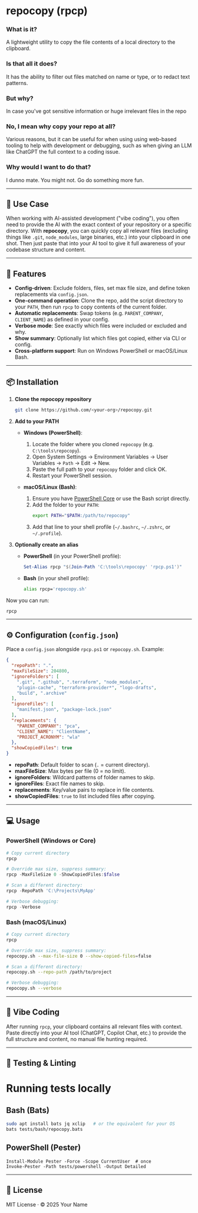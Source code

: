 # repocopy (rpcp)

### What is it?
A lightweight utility to copy the file contents of a local directory to the clipboard.

### Is that all it does?
It has the ability to filter out files matched on name or type, or to redact text patterns.

### But why?
In case you've got sensitive information or huge irrelevant files in the repo

### No, I mean why copy your repo at all?
Various reasons, but it can be useful for when using using web-based tooling to help with development or debugging, such as when giving an LLM like ChatGPT the full context to a coding issue.

### Why would I want to do that?
I dunno mate. You might not. Go do something more fun.

---

## 🎯 Use Case

When working with AI-assisted development ("vibe coding"), you often need to provide the AI with the exact context of your repository or a specific directory. With **repocopy**, you can quickly copy all relevant files (excluding things like `.git`, `node_modules`, large binaries, etc.) into your clipboard in one shot. Then just paste that into your AI tool to give it full awareness of your codebase structure and content.

---

## 🚀 Features

- **Config-driven**: Exclude folders, files, set max file size, and define token replacements via `config.json`.
- **One-command operation**: Clone the repo, add the script directory to your `PATH`, then run `rpcp` to copy contents of the current folder.
- **Automatic replacements**: Swap tokens (e.g. `PARENT_COMPANY`, `CLIENT_NAME`) as defined in your config.
- **Verbose mode**: See exactly which files were included or excluded and why.
- **Show summary**: Optionally list which files got copied, either via CLI or config.
- **Cross-platform support**: Run on Windows PowerShell or macOS/Linux Bash.

---

## 📦 Installation

1. **Clone the repocopy repository**

   ```bash
   git clone https://github.com/<your-org>/repocopy.git
   ```

2. **Add to your PATH**

   - **Windows (PowerShell)**:
     1. Locate the folder where you cloned `repocopy` (e.g. `C:\tools\repocopy`).
     2. Open System Settings → Environment Variables → User Variables → `Path` → Edit → New.
     3. Paste the full path to your `repocopy` folder and click OK.
     4. Restart your PowerShell session.

   - **macOS/Linux (Bash)**:
     1. Ensure you have [PowerShell Core](https://github.com/PowerShell/PowerShell) or use the Bash script directly.
     2. Add the folder to your `PATH`: 
        ```bash
        export PATH="$PATH:/path/to/repocopy"
        ```
     3. Add that line to your shell profile (`~/.bashrc`, `~/.zshrc`, or `~/.profile`).

3. **Optionally create an alias**

   - **PowerShell** (in your PowerShell profile):
     ```powershell
     Set-Alias rpcp "$(Join-Path 'C:\tools\repocopy' 'rpcp.ps1')"
     ```
   - **Bash** (in your shell profile):
     ```bash
     alias rpcp='repocopy.sh'
     ```

Now you can run:

```bash
rpcp
```

---

## ⚙️ Configuration (`config.json`)

Place a `config.json` alongside `rpcp.ps1` or `repocopy.sh`. Example:

```json
{
  "repoPath": ".",
  "maxFileSize": 204800,
  "ignoreFolders": [
    ".git", ".github", ".terraform", "node_modules",
    "plugin-cache", "terraform-provider*", "logo-drafts",
    "build", ".archive"
  ],
  "ignoreFiles": [
    "manifest.json", "package-lock.json"
  ],
  "replacements": {
    "PARENT_COMPANY": "pca",
    "CLIENT_NAME": "ClientName",
    "PROJECT_ACRONYM": "wla"
  },
  "showCopiedFiles": true
}
```

- **repoPath**: Default folder to scan (`.` = current directory).
- **maxFileSize**: Max bytes per file (0 = no limit).
- **ignoreFolders**: Wildcard patterns of folder names to skip.
- **ignoreFiles**: Exact file names to skip.
- **replacements**: Key/value pairs to replace in file contents.
- **showCopiedFiles**: `true` to list included files after copying.

---

## 💻 Usage

### PowerShell (Windows or Core)

```powershell
# Copy current directory
rpcp

# Override max size, suppress summary:
rpcp -MaxFileSize 0 -ShowCopiedFiles:$false

# Scan a different directory:
rpcp -RepoPath 'C:\Projects\MyApp'

# Verbose debugging:
rpcp -Verbose
```

### Bash (macOS/Linux)

```bash
# Copy current directory
rpcp

# Override max size, suppress summary:
repocopy.sh --max-file-size 0 --show-copied-files=false

# Scan a different directory:
repocopy.sh --repo-path /path/to/project

# Verbose debugging:
repocopy.sh --verbose
```

---

## 🎯 Vibe Coding

After running `rpcp`, your clipboard contains all relevant files with context. Paste directly into your AI tool (ChatGPT, Copilot Chat, etc.) to provide the full structure and content, no manual file hunting required.

---

## 🧪 Testing & Linting

# Running tests locally

## Bash (Bats)

```bash
sudo apt install bats jq xclip   # or the equivalent for your OS
bats tests/bash/repocopy.bats
```

## PowerShell (Pester)

```
Install-Module Pester -Force -Scope CurrentUser  # once
Invoke-Pester -Path tests/powershell -Output Detailed
```


---

## 📄 License

MIT License · © 2025 Your Name
